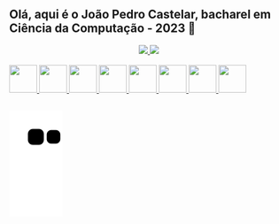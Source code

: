 ## Olá, aqui é o João Pedro Castelar, bacharel em Ciência da Computação - 2023 👋

<div align="center">
  <a href="https://github.com/jaocastelar">
  <img height="180em" src="https://github-readme-stats.vercel.app/api?username=jaocastelar&show_icons=true&theme=cobalt&include_all_commits=true&count_private=true"/>
  <img height="180em" src="https://github-readme-stats.vercel.app/api/top-langs/?username=jaocastelar&layout=compact&langs_count=7&theme=cobalt"/>
</div>

<div style="display: inline_block"><br>
  <img width="50px" height="50px" src="https://cdn.jsdelivr.net/gh/devicons/devicon/icons/python/python-original.svg">
  <img width="50px" height="50px" src="https://cdn.jsdelivr.net/gh/devicons/devicon/icons/html5/html5-original.svg">
  <img width="50px" height="50px" src="https://cdn.jsdelivr.net/gh/devicons/devicon/icons/css3/css3-original.svg">
  <img width="50px" height="50px" src="https://cdn.jsdelivr.net/gh/devicons/devicon/icons/c/c-original.svg">
  <img width="50px" height="50px" src="https://cdn.jsdelivr.net/gh/devicons/devicon/icons/javascript/javascript-original.svg">
  <img width="50px" height="50px" src="https://cdn.jsdelivr.net/gh/devicons/devicon/icons/nodejs/nodejs-original.svg">
  <img width="50px" height="50px" src="https://cdn.jsdelivr.net/gh/devicons/devicon/icons/react/react-original.svg">
  <img width="50px" height="50px" src="https://cdn.jsdelivr.net/gh/devicons/devicon/icons/vuejs/vuejs-original.svg">
</div>

## <div>
  ![Snake animation](https://github.com/jaocastelar/jaocastelar/blob/output/github-contribution-grid-snake.svg)
</div>
